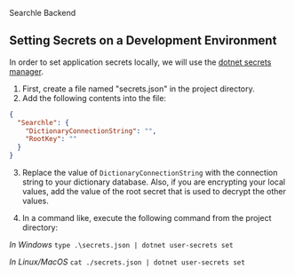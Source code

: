 Searchle Backend

## Setting Secrets on a Development Environment

In order to set application secrets locally, we will use the [dotnet secrets manager](https://learn.microsoft.com/en-us/aspnet/core/security/app-secrets?view=aspnetcore-6.0&tabs=windows#set-multiple-secrets). 

1. First, create a file named "secrets.json" in the project directory.
2. Add the following contents into the file:

```json
{
  "Searchle": {
    "DictionaryConnectionString": "",
    "RootKey": ""
  }
}
```

3. Replace the value of `DictionaryConnectionString` with the connection string to your dictionary database. Also, if you are encrypting your local values, add the value of the root secret that is used to decrypt the other values.

4. In a command like, execute the following command from the project directory:

_In Windows_
`type .\secrets.json | dotnet user-secrets set`

_In Linux/MacOS_
`cat ./secrets.json | dotnet user-secrets set`
